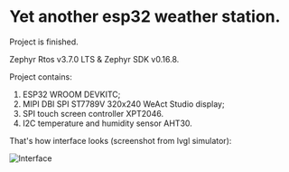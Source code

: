 # Yet another esp32 weather station.

Project is finished.

Zephyr Rtos v3.7.0 LTS & Zephyr SDK v0.16.8.

Project contains:
1. ESP32 WROOM DEVKITC;
2. MIPI DBI SPI ST7789V 320x240 WeAct Studio display;
3. SPI touch screen controller XPT2046.
4. I2C temperature and humidity sensor AHT30.

That's how interface looks (screenshot from lvgl simulator):

![Interface](https://github.com/iamadahn/iamforecast/blob/master/images/interface.png?raw=true)
